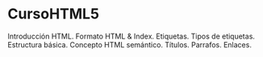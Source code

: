 # CursoHTML5
Introducción HTML. Formato HTML &amp; Index. Etiquetas. Tipos de etiquetas. Estructura básica. Concepto HTML semántico. Títulos. Parrafos. Enlaces.
